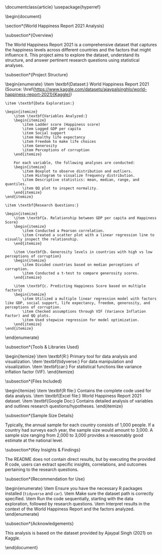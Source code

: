 \documentclass{article}
\usepackage{hyperref}

\begin{document}

\section*{World Happiness Report 2021 Analysis}

\subsection*{Overview}

The World Happiness Report 2021 is a comprehensive dataset that captures the happiness levels across different countries and the factors that might influence it. This project aims to explore the dataset, understand its structure, and answer pertinent research questions using statistical analyses.

\subsection*{Project Structure}

\begin{enumerate}
    \item \textbf{Dataset:} World Happiness Report 2021 (Source: \href{https://www.kaggle.com/datasets/ajaypalsinghlo/world-happiness-report-2021}{Kaggle})

    \item \textbf{Data Exploration:}
    
    \begin{itemize}
        \item \textbf{Variables Analyzed:}
        \begin{itemize}
            \item Ladder score (Happiness score)
            \item Logged GDP per capita
            \item Social support
            \item Healthy life expectancy
            \item Freedom to make life choices
            \item Generosity
            \item Perceptions of corruption
        \end{itemize}
        
        For each variable, the following analyses are conducted:
        \begin{itemize}
            \item Boxplot to observe distribution and outliers.
            \item Histogram to visualize frequency distribution.
            \item Descriptive statistics: mean, median, range, and quantiles.
            \item QQ plot to inspect normality.
        \end{itemize}
    \end{itemize}
    
    \item \textbf{Research Questions:}
    
    \begin{itemize}
        \item \textbf{a. Relationship between GDP per capita and Happiness Score}
        \begin{itemize}
            \item Conducted a Pearson correlation.
            \item Created a scatter plot with a linear regression line to visually inspect the relationship.
        \end{itemize}
        
        \item \textbf{b. Generosity levels in countries with high vs low perceptions of corruption}
        \begin{itemize}
            \item Divided countries based on median perceptions of corruption.
            \item Conducted a t-test to compare generosity scores.
        \end{itemize}
        
        \item \textbf{c. Predicting Happiness Score based on multiple factors}
        \begin{itemize}
            \item Utilized a multiple linear regression model with factors like GDP, social support, life expectancy, freedom, generosity, and perceptions of corruption.
            \item Checked assumptions through VIF (Variance Inflation Factor) and QQ plots.
            \item Used stepwise regression for model optimization.
        \end{itemize}
    \end{itemize}
\end{enumerate}

\subsection*{Tools \& Libraries Used}

\begin{itemize}
    \item \textbf{R:} Primary tool for data analysis and visualization.
    \item \textbf{tidyverse:} For data manipulation and visualization.
    \item \textbf{car:} For statistical functions like variance inflation factor (VIF).
\end{itemize}

\subsection*{Files Included}

\begin{itemize}
    \item \textbf{R file:} Contains the complete code used for data analysis.
    \item \textbf{Excel file:} World Happiness Report 2021 dataset.
    \item \textbf{Google Doc:} Contains detailed analysis of variables and outlines research questions/hypotheses.
\end{itemize}

\subsection*{Sample Size Details}

Typically, the annual sample for each country consists of 1,000 people. If a country had surveys each year, the sample size would amount to 3,000. A sample size ranging from 2,000 to 3,000 provides a reasonably good estimate at the national level.

\subsection*{Key Insights \& Findings}

The README does not contain direct results, but by executing the provided R code, users can extract specific insights, correlations, and outcomes pertaining to the research questions.

\subsection*{Recommendation for Use}

\begin{enumerate}
    \item Ensure you have the necessary R packages installed (`tidyverse` and `car`).
    \item Make sure the dataset path is correctly specified.
    \item Run the code sequentially, starting with the data exploration, followed by research questions.
    \item Interpret results in the context of the World Happiness Report and the factors analyzed.
\end{enumerate}

\subsection*{Acknowledgements}

This analysis is based on the dataset provided by Ajaypal Singh (2021) on Kaggle.

\end{document}
